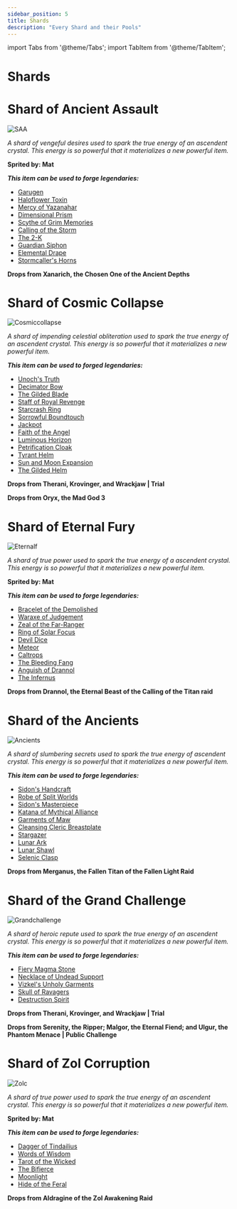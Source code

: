 ```yaml
---
sidebar_position: 5
title: Shards
description: "Every Shard and their Pools"
---
```


import Tabs from '@theme/Tabs';
import TabItem from '@theme/TabItem';

# Shards

<Tabs>
  <TabItem value="Shard of Ancient Assault " label="Shard of Ancient Assault" default>

# Shard of Ancient Assault

![SAA](https://vwiki.valorserver.com/api/item/picture/shard%20of%20ancient%20assault)

<i>A shard of vengeful desires used to spark the true energy of an ascendent crystal. This energy is so powerful that it materializes a new powerful item.</i>

**Sprited by: Mat**

***This item can be used to forge legendaries:***

<ul>
<li> <a href="https://wiki.valorserver.com/docs/items/abilities/sheaths/legendary/garugen">Garugen</a> </li>
<li> <a href="https://wiki.valorserver.com/docs/items/abilities/poisons/legendary/haloflower_toxin">Haloflower Toxin</a> </li>
<li> <a href="https://wiki.valorserver.com/docs/items/armors/lights/legendary/mercy_of_yazanahar">Mercy of Yazanahar</a> </li>
<li> <a href="https://wiki.valorserver.com/docs/items/abilities/prisms/legendary/dimensional_prism">Dimensional Prism</a> </li>
<li> <a href="https://wiki.valorserver.com/docs/items/weapons/katanas/legendary/scythe_of_grim_memories">Scythe of Grim Memories</a> </li>
<li> <a href="https://wiki.valorserver.com/docs/items/abilities/spells/legendary/calling_of_the_storm">Calling of the Storm</a> </li>
<li> <a href="https://wiki.valorserver.com/docs/items/weapons/staves/legendary/the_2_k">The 2-K</a> </li>
<li> <a href="https://wiki.valorserver.com/docs/items/abilities/siphons/legendary/guardian_siphon">Guardian Siphon</a> </li>
<li> <a href="https://wiki.valorserver.com/docs/items/armors/robes/legendary/elemental_drape">Elemental Drape</a> </li>
<li> <a href="https://wiki.valorserver.com/docs/items/rings/legendary/stormcallers_horns">Stormcaller's Horns</a> </li>
</ul>

**Drops from Xanarich, the Chosen One of the Ancient Depths**

  </TabItem>
  <TabItem value="Shard of Cosmic Collapse" label="Shard of Cosmic Collapse">

# Shard of Cosmic Collapse

![Cosmiccollapse](https://vwiki.valorserver.com/api/item/picture/shard%20of%20cosmic%20collapse)

<i>A shard of impending celestial obliteration used to spark the true energy of an ascendent crystal. This energy is so powerful that it materializes a new powerful item.</i>

***This item can be used to forged legendaries:***

<ul>
<li> <a href="https://wiki.valorserver.com/docs/items/abilities/orbs/legendary/unochs_truth">Unoch's Truth</a> </li>
<li> <a href="https://wiki.valorserver.com/docs/items/weapons/bows/legendary/decimator_bow">Decimator Bow</a> </li>
<li> <a href="https://wiki.valorserver.com/docs/items/weapons/daggers/legendary/the_gilded_blade">The Gilded Blade</a> </li>
<li> <a href="https://wiki.valorserver.com/docs/items/weapons/staves/legendary/staff_of_royal_revenge">Staff of Royal Revenge</a> </li>
<li> <a href="https://wiki.valorserver.com/docs/items/rings/legendary/starcrash_ring">Starcrash Ring</a> </li>
<li> <a href="https://wiki.valorserver.com/docs/items/weapons/wands/legendary/sorrowful_boundtouch">Sorrowful Boundtouch</a> </li>
<li> <a href="https://wiki.valorserver.com/docs/items/rings/legendary/jackpot">Jackpot</a> </li>
<li> <a href="https://wiki.valorserver.com/docs/items/weapons/swords/legendary/faith_of_the_angel">Faith of the Angel</a> </li>
<li> <a href="https://wiki.valorserver.com/docs/items/abilities/seals/legendary/luminious_horizon">Luminous Horizon</a> </li>
<li> <a href="https://wiki.valorserver.com/docs/items/abilities/cloaks/legendary/petrification_cloak">Petrification Cloak</a> </li>
<li> <a href="https://wiki.valorserver.com/docs/items/abilities/helms/legendary/tyrant_helm">Tyrant Helm</a> </li>
<li> <a href="https://wiki.valorserver.com/docs/items/abilities/spells/legendary/sun_and_moon_expansion">Sun and Moon Expansion</a> </li>
<li> <a href="https://wiki.valorserver.com/docs/items/abilities/helms/legendary/the_gilded_helm">The Gilded Helm</a> </li>
</ul>

**Drops from Therani, Krovinger, and Wrackjaw | Trial**

**Drops from Oryx, the Mad God 3**

  </TabItem>
  <TabItem value="Shard of Eternal Fury" label="Shard of Eternal Fury">

# Shard of Eternal Fury

![Eternalf](https://vwiki.valorserver.com/api/item/picture/shard%20of%20eternal%20fury)

<i>A shard of true power used to spark the true energy of a ascendent crystal. This energy is so powerful that it materializes a new powerful item.</i>

**Sprited by: Mat**

***This item can be used to forge legendaries:***

<ul>
<li> <a href="https://wiki.valorserver.com/docs/items/rings/legendary/bracelet_of_the_demolished">Bracelet of the Demolished</a> </li>
<li> <a href="https://wiki.valorserver.com/docs/items/weapons/swords/legendary/waraxe_of_judgement">Waraxe of Judgement</a> </li>
<li> <a href="https://wiki.valorserver.com/docs/items/abilities/quivers/legendary/zeal_of_the_far_ranger">Zeal of the Far-Ranger</a> </li>
<li> <a href="https://wiki.valorserver.com/docs/items/rings/legendary/ring_of_solar_focus">Ring of Solar Focus</a> </li>
<li> <a href="https://wiki.valorserver.com/docs/items/abilities/dice/legendary/devil_dice/">Devil Dice</a> </li>
<li> <a href="https://wiki.valorserver.com/docs/items/weapons/wands/legendary/meteor">Meteor</a> </li>
<li> <a href="https://wiki.valorserver.com/docs/items/abilities/traps/legendary/caltrops">Caltrops</a> </li>
<li> <a href="https://wiki.valorserver.com/docs/items/weapons/daggers/legendary/the_bleeding_fang">The Bleeding Fang</a> </li>
<li> <a href="https://wiki.valorserver.com/docs/items/abilities/helms/legendary/anguish_of_drannol">Anguish of Drannol</a> </li>
<li> <a href="https://wiki.valorserver.com/docs/items/armors/lights/legendary/the_infernus">The Infernus</a> </li>
</ul>

**Drops from Drannol, the Eternal Beast of the Calling of the Titan raid**

  </TabItem>
  <TabItem value="Shard of the Ancients" label="Shard of the Ancients">

# Shard of the Ancients

![Ancients](https://vwiki.valorserver.com/api/item/picture/shard%20of%20the%20ancients)

<i>A shard of slumbering secrets used to spark the true energy of ascendent crystal. This energy is so powerful that it materializes a new powerful item.</i>

***This item can be used to forge legendaries:***

<ul>
<li> <a href="https://wiki.valorserver.com/docs/items/armors/robes/legendary/sidons_handcraft">Sidon's Handcraft</a> </li>
<li> <a href="https://wiki.valorserver.com/docs/items/armors/robes/legendary/robe_of_split_worlds">Robe of Split Worlds</a> </li>
<li> <a href="https://wiki.valorserver.com/docs/items/armors/lights/legendary/sidons_masterpiece">Sidon's Masterpiece</a> </li>
<li> <a href="https://wiki.valorserver.com/docs/items/weapons/katanas/legendary/katana_of_mythical_alliance">Katana of Mythical Alliance</a> </li>
<li> <a href="https://wiki.valorserver.com/docs/items/armors/robes/legendary/garments_of_maw">Garments of Maw</a> </li>
<li> <a href="https://wiki.valorserver.com/docs/items/armors/heavys/legendary/cleansing_cleric_breastplate">Cleansing Cleric Breastplate</a> </li>
<li> <a href="https://wiki.valorserver.com/docs/items/weapons/wands/legendary/stargazer">Stargazer</a> </li>
<li> <a href="https://wiki.valorserver.com/docs/items/abilities/scepters/legendary/lunar_ark">Lunar Ark</a> </li>
<li> <a href="https://wiki.valorserver.com/docs/items/armors/robes/legendary/lunar_shawl">Lunar Shawl</a> </li>
<li> <a href="https://wiki.valorserver.com/docs/items/rings/legendary/selenic_clasp">Selenic Clasp</a> </li>
</ul>

**Drops from Merganus, the Fallen Titan of the Fallen Light Raid**

  </TabItem>
  <TabItem value="Shard of the Grand Challenge" label="Shard of the Grand Challenge">

# Shard of the Grand Challenge

![Grandchallenge](https://vwiki.valorserver.com/api/item/picture/shard%20of%20the%20grand%20challenge)

<i>A shard of heroic repute used to spark the true energy of an ascendent crystal. This energy is so powerful that it materializes a new powerful item.</i>

***This item can be used to forge legendaries:***

<ul>
<li> <a href="https://wiki.valorserver.com/docs/items/abilities/talismans/legendary/fiery_magma_stone">Fiery Magma Stone</a> </li>
<li> <a href="https://wiki.valorserver.com/docs/items/rings/legendary/necklace_of_undead_support">Necklace of Undead Support</a> </li>
<li> <a href="https://wiki.valorserver.com/docs/items/armors/robes/legendary/vizkels_unholy_garments">Vizkel's Unholy Garments</a> </li>
<li> <a href="https://wiki.valorserver.com/docs/items/abilities/skulls/legendary/skull_of_ravagers">Skull of Ravagers</a> </li>
<li> <a href="https://wiki.valorserver.com/docs/items/abilities/poisons/legendary/destruction_spirit">Destruction Spirit</a> </li>
</ul>

**Drops from Therani, Krovinger, and Wrackjaw | Trial**

**Drops from Serenity, the Ripper; Malgor, the Eternal Fiend; and Ulgur, the Phantom Menace | Public Challenge**

  </TabItem>
<TabItem value="Shard of Zol Corruption" label="Shard of Zol Corruption">

# Shard of Zol Corruption

![Zolc](https://vwiki.valorserver.com/api/item/picture/shard%20of%20zol%20corruption)

<i>A shard of true power used to spark the true energy of an ascendent crystal. This energy is so powerful that it materializes a new powerful item.</i>

**Sprited by: Mat**

***This item can be used to forge legendaries:***

<ul>
<li> <a href="https://wiki.valorserver.com/docs/items/weapons/daggers/legendary/dagger_of_tindailius/">Dagger of Tindailius</a> </li>
<li> <a href="https://wiki.valorserver.com/docs/items/armors/robes/legendary/words_of_wisdom">Words of Wisdom</a> </li>
<li> <a href="https://wiki.valorserver.com/docs/items/abilities/charms/legendary/tarot_of_the_wicked">Tarot of the Wicked</a> </li>
<li> <a href="https://wiki.valorserver.com/docs/items/weapons/blades/legendary/the_bifierce">The Bifierce</a> </li>
<li> <a href="https://wiki.valorserver.com/docs/items/weapons/wands/legendary/moonlight">Moonlight</a> </li>
<li> <a href="https://wiki.valorserver.com/docs/items/armors/lights/legendary/hide_of_the_feral">Hide of the Feral</a> </li>
</ul>

**Drops from Aldragine of the Zol Awakening Raid**

  </TabItem>
</Tabs>
